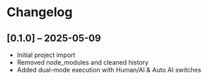 # Changelog

## [0.1.0] – 2025-05-09
- Initial project import
- Removed node_modules and cleaned history
- Added dual-mode execution with Human/AI & Auto AI switches
